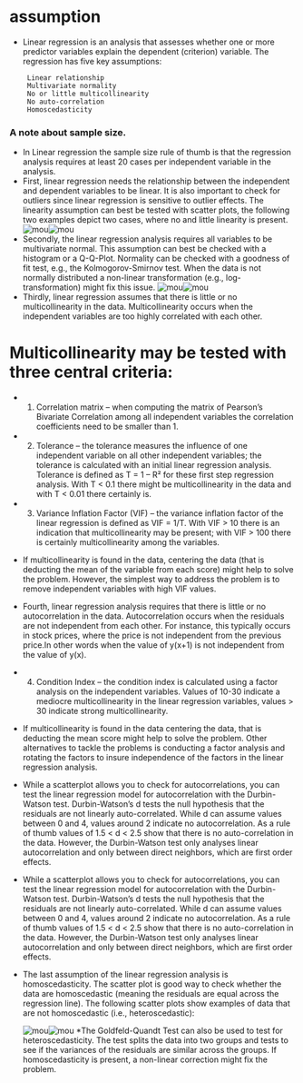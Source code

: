 # assumption
* Linear regression is an analysis that assesses whether one or more predictor variables explain the dependent (criterion) variable.  The regression has five key assumptions:

       Linear relationship
       Multivariate normality
       No or little multicollinearity
       No auto-correlation
       Homoscedasticity
 
### A note about sample size.  
* In Linear regression the sample size rule of thumb is that the regression analysis requires at least 20 cases per independent variable in the analysis.
* First, linear regression needs the relationship between the independent and dependent variables to be linear.  It is also important to check for outliers since linear regression is sensitive to outlier effects.  The linearity assumption can best be tested with scatter plots, the following two examples depict two cases, where no and little linearity is present.
  ![mou](https://www.statisticssolutions.com/wp-content/uploads/2010/01/linearregression01.jpg)![mou](https://www.statisticssolutions.com/wp-content/uploads/2010/01/linearregression02.jpg)
* Secondly, the linear regression analysis requires all variables to be multivariate normal.  This assumption can best be checked with a histogram or a Q-Q-Plot.  Normality can be checked with a goodness of fit test, e.g., the Kolmogorov-Smirnov test.  When the data is not normally distributed a non-linear transformation (e.g., log-transformation) might fix this issue.
  ![mou](https://www.statisticssolutions.com/wp-content/uploads/2010/01/linearregression03.jpg)![mou](https://www.statisticssolutions.com/wp-content/uploads/2010/01/linearregression04.jpg)
* Thirdly, linear regression assumes that there is little or no multicollinearity in the data.  Multicollinearity occurs when the independent variables are too highly correlated with each other.
# Multicollinearity may be tested with three central criteria:
* 1) Correlation matrix – when computing the matrix of Pearson’s Bivariate Correlation among all independent variables the correlation coefficients need to be smaller than 1.
* 2) Tolerance – the tolerance measures the influence of one independent variable on all other independent variables; the tolerance is calculated with an initial linear regression analysis.  Tolerance is defined as T = 1 – R² for these first step regression analysis.  With T < 0.1 there might be multicollinearity in the data and with T < 0.01 there certainly is.
* 3) Variance Inflation Factor (VIF) – the variance inflation factor of the linear regression is defined as VIF = 1/T. With VIF > 10 there is an indication that multicollinearity may be present; with VIF > 100 there is certainly multicollinearity among the variables.
* If multicollinearity is found in the data, centering the data (that is deducting the mean of the variable from each score) might help to solve the problem.  However, the simplest way to address the problem is to remove independent variables with high VIF values.
* Fourth, linear regression analysis requires that there is little or no autocorrelation in the data.  Autocorrelation occurs when the residuals are not independent from each other.  For instance, this typically occurs in stock prices, where the price is not independent from the previous price.In other words when the value of y(x+1) is not independent from the value of y(x).
* 4) Condition Index – the condition index is calculated using a factor analysis on the independent variables.  Values of 10-30 indicate a mediocre multicollinearity in the linear regression variables, values > 30 indicate strong multicollinearity.
* If multicollinearity is found in the data centering the data, that is deducting the mean score might help to solve the problem.  Other alternatives to tackle the problems is conducting a factor analysis and rotating the factors to insure independence of the factors in the linear regression analysis.
* While a scatterplot allows you to check for autocorrelations, you can test the linear regression model for autocorrelation with the Durbin-Watson test.  Durbin-Watson’s d tests the null hypothesis that the residuals are not linearly auto-correlated.  While d can assume values between 0 and 4, values around 2 indicate no autocorrelation.  As a rule of thumb values of 1.5 < d < 2.5 show that there is no auto-correlation in the data. However, the Durbin-Watson test only analyses linear autocorrelation and only between direct neighbors, which are first order effects.
* While a scatterplot allows you to check for autocorrelations, you can test the linear regression model for autocorrelation with the Durbin-Watson test.  Durbin-Watson’s d tests the null hypothesis that the residuals are not linearly auto-correlated.  While d can assume values between 0 and 4, values around 2 indicate no autocorrelation.  As a rule of thumb values of 1.5 < d < 2.5 show that there is no auto-correlation in the data. However, the Durbin-Watson test only analyses linear autocorrelation and only between direct neighbors, which are first order effects.
* The last assumption of the linear regression analysis is homoscedasticity.  The scatter plot is good way to check whether the data are homoscedastic (meaning the residuals are equal across the regression line).  The following scatter plots show examples of data that are not homoscedastic (i.e., heteroscedastic):

  ![mou](https://www.statisticssolutions.com/wp-content/uploads/2010/01/linearregression07.jpg)![mou](https://www.statisticssolutions.com/wp-content/uploads/2010/01/linearregression06.jpg)
*The Goldfeld-Quandt Test can also be used to test for heteroscedasticity.  The test splits the data into two groups and tests to see if the variances of the residuals are similar across the groups.  If homoscedasticity is present, a non-linear correction might fix the problem.
